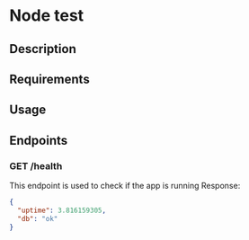 # Node test

## Description

## Requirements

## Usage

## Endpoints

### GET /health

This endpoint is used to check if the app is running Response:

```json
{
  "uptime": 3.816159305,
  "db": "ok"
}
```
